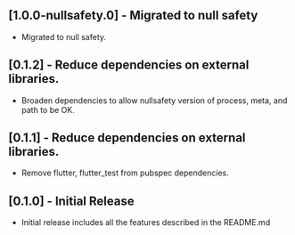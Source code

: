 ## [1.0.0-nullsafety.0] - Migrated to null safety

* Migrated to null safety.

## [0.1.2] - Reduce dependencies on external libraries.

* Broaden dependencies to allow nullsafety version of process, meta, and path to be OK.

## [0.1.1] - Reduce dependencies on external libraries.

* Remove flutter, flutter_test from pubspec dependencies.

## [0.1.0] - Initial Release

* Initial release includes all the features described in the README.md
